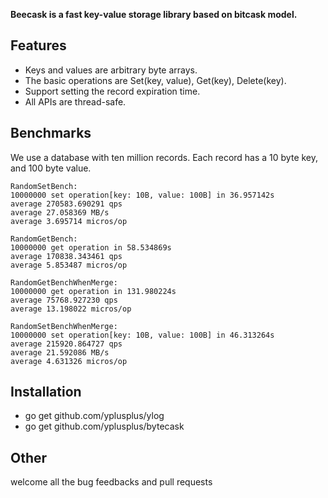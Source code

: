 **Beecask is a fast key-value storage library based on bitcask model.**

## Features
+ Keys and values are arbitrary byte arrays.
+ The basic operations are Set(key, value), Get(key), Delete(key).
+ Support setting the record expiration time.
+ All APIs are thread-safe.

## Benchmarks
We use a database with ten million records. Each record has a 10 byte key, and 100 byte value.
```
RandomSetBench:
10000000 set operation[key: 10B, value: 100B] in 36.957142s
average 270583.690291 qps
average 27.058369 MB/s
average 3.695714 micros/op

RandomGetBench:
10000000 get operation in 58.534869s
average 170838.343461 qps
average 5.853487 micros/op

RandomGetBenchWhenMerge:
10000000 get operation in 131.980224s
average 75768.927230 qps
average 13.198022 micros/op

RandomSetBenchWhenMerge:
10000000 set operation[key: 10B, value: 100B] in 46.313264s
average 215920.864727 qps
average 21.592086 MB/s
average 4.631326 micros/op
```

## Installation
+ go get github.com/yplusplus/ylog
+ go get github.com/yplusplus/bytecask

## Other
welcome all the bug feedbacks and pull requests
